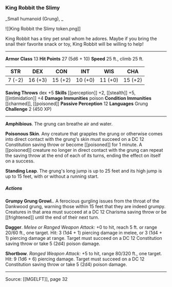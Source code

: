 ### King Robbit the Slimy
_Small humanoid (Grung), _

![[King Robbit the Slimy token.png]]

King Robbit has a tiny pet snail whom he adores. Maybe if you bring the snail their favorite snack or toy, King Robbit will be willing to help!



---

**Armor Class** 13
**Hit Points** 27 (5d6 + 10)
**Speed** 25 ft., climb 25 ft.

| STR     | DEX     | CON     | INT     | WIS     | CHA     |
|---------|---------|---------|---------|---------|---------|
| 7 (-2) | 16 (+3) | 15 (+2) | 10 (+0) | 11 (+0) | 15 (+2) |

**Saving Throws** dex +5
**Skills** [[perception]] +2, [[stealth]] +5, [[intimidation]] +4
**Damage Immunities** poison
**Condition Immunities** [[charmed]], [[poisoned]]
**Passive Perception** 12
**Languages** Grung
**Challenge** 2 (450 XP)

---

**Amphibious**. The grung can breathe air and water.

**Poisonous Skin**. Any creature that grapples the grung or otherwise comes into direct contact with the grung's skin must succeed on a DC 12 Constitution saving throw or become [[poisoned]] for 1 minute. A [[poisoned]] creature no longer in direct contact with the grung can repeat the saving throw at the end of each of its turns, ending the effect on itself on a success.

**Standing Leap**. The grung's long jump is up to 25 feet and its high jump is up to 15 feet, with or without a running start.

##### Actions
**Grumpy Grung Growl.**. A ferocious gurgling issues from the throat of the Dankwood grung, warning those within 15 feet that they are indeed grumpy. Creatures in that area must succeed at a DC 12 Charisma saving throw or be [[frightened]] until the end of their next turn.

**Dagger**. _Melee or Ranged Weapon Attack:_ +0 to hit, reach 5 ft. or range 20/60 ft., one target. Hit: 3 (1d4 + 1) piercing damage in melee, or 3 (1d4 + 1) piercing damage at range. Target must succeed on a DC 12 Constitution saving throw or take 5 (2d4) poison damage.

**Shortbow**. _Ranged Weapon Attack:_ +5 to hit, range 80/320 ft., one target. Hit: 9 (1d6 + 6) piercing damage. Target must succeed on a DC 12 Constitution saving throw or take 5 (2d4) poison damage.


---

Source: [[MGELFT]], page 32
